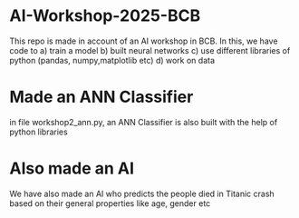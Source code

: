 # AI-Workshop-2025-BCB
This repo is made in account of an AI workshop in BCB. 
In this, we have code to 
a) train a model
b) built neural networks
c) use different libraries of python (pandas, numpy,matplotlib etc)
d) work on data
# Made an ANN Classifier
in file workshop2_ann.py, an ANN Classifier is also built with the help of python libraries

# Also made an AI
We have also made an AI who predicts the people died in Titanic crash based on their general properties like age, gender etc
